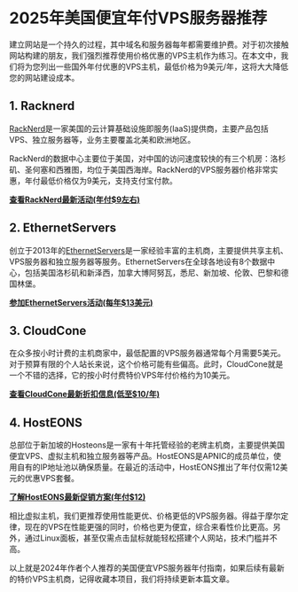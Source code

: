 # 2025年美国便宜年付VPS服务器推荐

建立网站是一个持久的过程，其中域名和服务器每年都需要维护费。对于初次接触网站构建的朋友，我们强烈推荐使用价格优惠的VPS主机作为练习。在本文中，我们将为您列出一些国外年付优惠的VPS主机，最低价格为9美元/年，这将大大降低您的网站建设成本。

## 1. Racknerd

[RackNerd](https://my.racknerd.com/aff.php?aff=11397)是一家美国的云计算基础设施即服务(IaaS)提供商，主要产品包括VPS、独立服务器等，业务主要覆盖北美和欧洲地区。

RackNerd的数据中心主要位于美国，对中国的访问速度较快的有三个机房：洛杉矶、圣何塞和西雅图，均位于美国西海岸。RackNerd的VPS服务器价格非常实惠，年付最低价格仅为9美元，支持支付宝付款。

**[查看RackNerd最新活动(年付$9左右)](https://github.com/lisa80808/RackNerd)**

## 2. EthernetServers

创立于2013年的[EthernetServers](https://www.ethernetservers.com/clients/aff.php?aff=2333)是一家经验丰富的主机商，主要提供共享主机、VPS服务器和独立服务器等服务。EthernetServers在全球各地设有8个数据中心，包括美国洛杉矶和新泽西，加拿大博阿努瓦，悉尼、新加坡、伦敦、巴黎和德国林堡。

**[参加EthernetServers活动(每年$13美元)](https://github.com/megan143/EthernetServers)**

## 3. CloudCone

在众多按小时计费的主机商家中，最低配置的VPS服务器通常每个月需要5美元。对于预算有限的个人站长来说，这个价格可能有些偏高。此时，CloudCone就是一个不错的选择，它的按小时付费特价VPS年付价格约为10美元。

**[查看CloudCone最新折扣信息(低至$10/年)](https://github.com/randall1d/CloudCone)**

## 4. HostEONS

总部位于新加坡的Hosteons是一家有十年托管经验的老牌主机商，主要提供美国便宜VPS、虚拟主机和独立服务器等产品。HostEONS是APNIC的成员单位，使用自有的IP地址池以确保质量。在最近的活动中，HostEONS推出了年付仅需12美元的优惠VPS套餐。

**[了解HostEONS最新促销方案(年付$12)](https://github.com/bauhaus19198/HostEONS)**



相比虚拟主机，我们更推荐使用性能更优、价格更低的VPS服务器。得益于摩尔定律，现在的VPS在性能更强的同时，价格也更为便宜，综合来看性价比更高。另外，通过Linux面板，甚至仅需点击鼠标就能轻松搭建个人网站，技术门槛并不高。

以上就是2024年作者个人推荐的美国便宜VPS服务器年付指南，如果后续有最新的特价VPS主机商，记得收藏本项目，我们将持续更新本篇文章。
